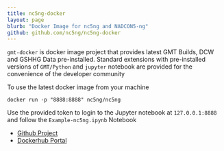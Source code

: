 ```yaml
---
title: nc5ng-docker
layout: page
blurb: "Docker Image for nc5ng and NADCON5-ng"
github: github.com/nc5ng/nc5ng-docker
---
```


`gmt-docker` is docker image project that provides latest GMT Builds, DCW and GSHHG Data pre-installed. Standard extensions with pre-installed versions of `GMT/Python` and `jupyter` notebook are provided for the convenience of the developer community

To use the latest docker image from your machine

```
docker run -p "8888:8888" nc5ng/nc5ng
```

Use the provided token to login to the Jupyter notebook at `127.0.0.1:8888` and follow the `Example-nc5ng.ipynb` Notebook


- [Github Project](https://www.github.com/nc5ng/nc5ng-docker)
- [Dockerhub Portal](https://hub.docker.com/r/nc5ng/nc5ng)
